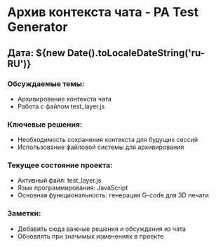 # Архив контекста чата - PA Test Generator

## Дата: ${new Date().toLocaleDateString('ru-RU')}

### Обсуждаемые темы:
- Архивирование контекста чата
- Работа с файлом test_layer.js

### Ключевые решения:
- Необходимость сохранения контекста для будущих сессий
- Использование файловой системы для архивирования

### Текущее состояние проекта:
- Активный файл: test_layer.js
- Язык программирования: JavaScript
- Основная функциональность: генерация G-code для 3D печати

### Заметки:
- Добавить сюда важные решения и обсуждения из чата
- Обновлять при значимых изменениях в проекте